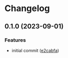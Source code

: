 # Changelog

## 0.1.0 (2023-09-01)


### Features

* initial commit ([e2cabfa](https://github.com/vexxhost/terraform-kubernetes-keycloak/commit/e2cabfa2e0c88df32aebcd4ff2f55e75c59e8245))
